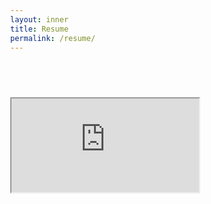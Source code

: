 ```yaml
---
layout: inner
title: Resume
permalink: /resume/
---
```

## <br>
<html lang="en" style="width:100%; height:100%;">
<head>
  <meta http-equiv="content-type" content="text/html; charset=utf-8">
  <title>Resume</title>
</head>
  <body style="width:100%; height:100%; margin:0;">
    <object data="https://github.com/Sebastian-O-Rodriguez/projects/blob/master/sebrod-resumé.pdf" type="application/pdf">
    <iframe src="https://docs.google.com/viewer?url=https://github.com/Sebastian-O-Rodriguez/projects/blob/master/sebrod-resumé.pdf&embedded=true"></iframe>
	</object>
  </body>
</html>

